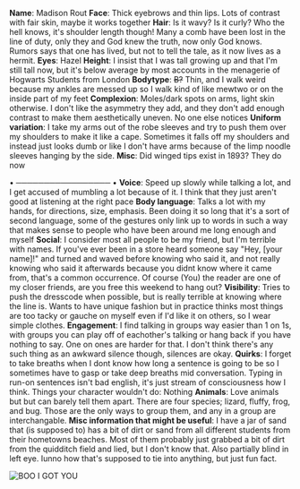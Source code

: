 **Name**: Madison Rout
**Face**: Thick eyebrows and thin lips.  Lots of contrast with fair skin, maybe it works together
**Hair**: Is it wavy?  Is it curly?  Who the hell knows, it's shoulder length though!  Many a comb have been lost in the line of duty, only they and God knew the truth, now only God knows.  Rumors says that one has lived, but not to tell the tale, as it now lives as a hermit.
**Eyes**: Hazel
**Height**:  I insist that I was tall growing up and that I'm still tall now, but it's below average by most accounts in the menagerie of Hogwarts Students from London
**Bodytype**: ~~B?~~  Thin, and I walk weird because my ankles are messed up so I walk kind of like mewtwo or on the inside part of my feet
**Complexion**: Moles/dark spots on arms, light skin otherwise.  I don't like the asymmetry they add, and they don't add enough contrast to make them aesthetically uneven.  No one else notices
**Uniform variation**: I take my arms out of the robe sleeves and try to push them over my shoulders to make it like a cape.  Sometimes it falls off my shoulders and instead just looks dumb or like I don't have arms because of the limp noodle sleeves hanging by the side.
**Misc**: Did winged tips exist in 1893?  They do now

• ───────────────── • 
**Voice**: Speed up slowly while talking a lot, and I get accused of mumbling a lot because of it.  I think that they just aren't good at listening at the right pace
**Body language**: Talks a lot with my hands, for directions, size, emphasis.  Been doing it so long that it's a sort of second language, some of the gestures only link up to words in such a way that makes sense to people who have been around me long enough and myself
**Social**: I consider most all people to be my friend, but I'm terrible with names.  If you've ever been in a store heard someone say "Hey, [your name]!" and turned and waved before knowing who said it, and not really knowing who said it afterwards because you didnt know where it came from, that's a common occurrence.  Of course (You) the reader are one of my closer friends, are you free this weekend to hang out?
**Visibility**: Tries to push the dresscode when possible, but is really terrible at knowing where the line is.  Wants to have unique fashion but in practice thinks most things are too tacky or gauche on myself even if I'd like it on others, so I wear simple clothes.
**Engagement**: I find talking in groups way easier than 1 on 1s, with groups you can play off of eachother's talking or hang back if you have nothing to say.  One on ones are harder for that.  I don't think there's any such thing as an awkward silence though, silences are okay.
**Quirks**: I forget to take breaths when I dont know how long a sentence is going to be so I sometimes have to gasp or take deep breaths mid conversation.  Typing in run-on sentences isn't bad english, it's just stream of consciousness how I think.
Things your character wouldn't do: Nothing
**Animals**: Love animals but but can barely tell them apart.  There are four species; lizard, fluffy, frog, and bug.  Those are the only ways to group them, and any in a group are interchangable.
**Misc information that might be useful**: I have a jar of sand that (is supposed to) has a bit of dirt or sand from all different students from their hometowns beaches.  Most of them probably just grabbed a bit of dirt from the quidditch field and lied, but I don't know that.
Also partially blind in left eye.  Iunno how that's supposed to tie into anything, but just fun fact.





![BOO I GOT YOU](https://i.imgur.com/QoBm6xY.jpg)
